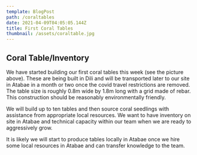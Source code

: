 ```yaml
---
template: BlogPost
path: /coraltables
date: 2021-04-09T04:05:05.144Z
title: First Coral Tables
thumbnail: /assets/coraltable.jpg
---
```

## Coral Table/Inventory

We have started building our first coral tables this week (see the picture above).  These are being built in Dili and will be transported later to our site in Atabae in a month or two once the covid travel restrictions are removed.  The table size is roughly 0.8m wide  by 1.8m long with a grid made of rebar.  This construction should be reasonably environmentally friendly.

We will build up to ten tables and then source coral seedlings with assistance from appropriate  local resources.  We want to have  inventory on site in Atabae and technical capacity within our team when we are ready to aggressively grow.

It is likely we will start to produce tables locally in Atabae once we hire some local resources in Atabae and can transfer knowledge to the team.
